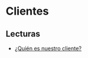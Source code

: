 # Clientes

## Lecturas

* [¿Quién es nuestro cliente?](/cursos/marketing/mcm001/ventajas.md#quien-es-nuestro-cliente)